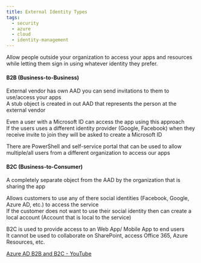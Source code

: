 ```yaml
---
title: External Identity Types
tags:
  - security
  - azure
  - cloud
  - identity-management
---
```


Allow people outside your organization to access your apps and resources while letting them sign in using whatever identity they prefer.

#### B2B (Business-to-Business)  
External vendor has own AAD you can send invitations to them to use/access your apps  
A stub object is created in out AAD that represents the person at the external vendor

Even a user with a Microsoft ID can access the app using this approach  
If the users uses a different identity provider (Google, Facebook) when they receive invite to join they will be asked to create a Microsoft ID

There are PowerShell and self-service portal that can be used to allow multiple/all users from a different organization to access our apps  

#### B2C (Business-to-Consumer)
A completely separate object from the AAD by the organization that is sharing the app

Allows customers to use any of there social identities (Facebook, Google, Azure AD, etc.) to access the service  
If the customer does not want to use their social identity then can create a local account (Account that is local to the service)

B2C is used to provide access to an Web App/ Mobile App to end users  
It cannot be used to collaborate on SharePoint, access Office 365, Azure Resources, etc.

[Azure AD B2B and B2C - YouTube](https://www.youtube.com/watch?v=U2Temcn-hes)
